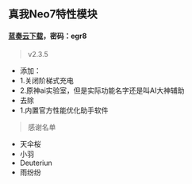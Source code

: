 ## 真我Neo7特性模块
#### [蓝奏云下载]([https://wwrj.lanzouw.com/i3iNc2su9hif])，密码：egr8
> v2.3.5
 - 添加：
 - 1.关闭阶梯式充电
 - 2.原神ai实验室，但是实际功能名字还是叫AI大神辅助
 - 去除
 - 1.内置官方性能优化助手软件
> 感谢名单
 - 天伞桜
 - 小羽
 - Deuteriun
 - 雨纷纷
